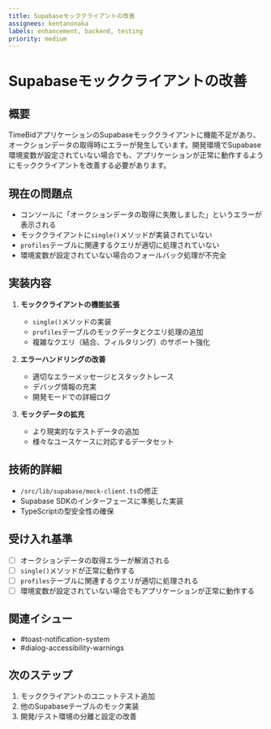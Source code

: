 ```yaml
---
title: Supabaseモッククライアントの改善
assignees: kentanonaka
labels: enhancement, backend, testing
priority: medium
---
```


# Supabaseモッククライアントの改善

## 概要
TimeBidアプリケーションのSupabaseモッククライアントに機能不足があり、オークションデータの取得時にエラーが発生しています。開発環境でSupabase環境変数が設定されていない場合でも、アプリケーションが正常に動作するようにモッククライアントを改善する必要があります。

## 現在の問題点
- コンソールに「オークションデータの取得に失敗しました」というエラーが表示される
- モッククライアントに`single()`メソッドが実装されていない
- `profiles`テーブルに関連するクエリが適切に処理されていない
- 環境変数が設定されていない場合のフォールバック処理が不完全

## 実装内容
1. **モッククライアントの機能拡張**
   - `single()`メソッドの実装
   - `profiles`テーブルのモックデータとクエリ処理の追加
   - 複雑なクエリ（結合、フィルタリング）のサポート強化

2. **エラーハンドリングの改善**
   - 適切なエラーメッセージとスタックトレース
   - デバッグ情報の充実
   - 開発モードでの詳細ログ

3. **モックデータの拡充**
   - より現実的なテストデータの追加
   - 様々なユースケースに対応するデータセット

## 技術的詳細
- `/src/lib/supabase/mock-client.ts`の修正
- Supabase SDKのインターフェースに準拠した実装
- TypeScriptの型安全性の確保

## 受け入れ基準
- [ ] オークションデータの取得エラーが解消される
- [ ] `single()`メソッドが正常に動作する
- [ ] `profiles`テーブルに関連するクエリが適切に処理される
- [ ] 環境変数が設定されていない場合でもアプリケーションが正常に動作する

## 関連イシュー
- #toast-notification-system
- #dialog-accessibility-warnings

## 次のステップ
1. モッククライアントのユニットテスト追加
2. 他のSupabaseテーブルのモック実装
3. 開発/テスト環境の分離と設定の改善
